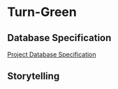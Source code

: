 # Turn-Green

## Database Specification
[Project Database Specification](Database/README.md)

## Storytelling
